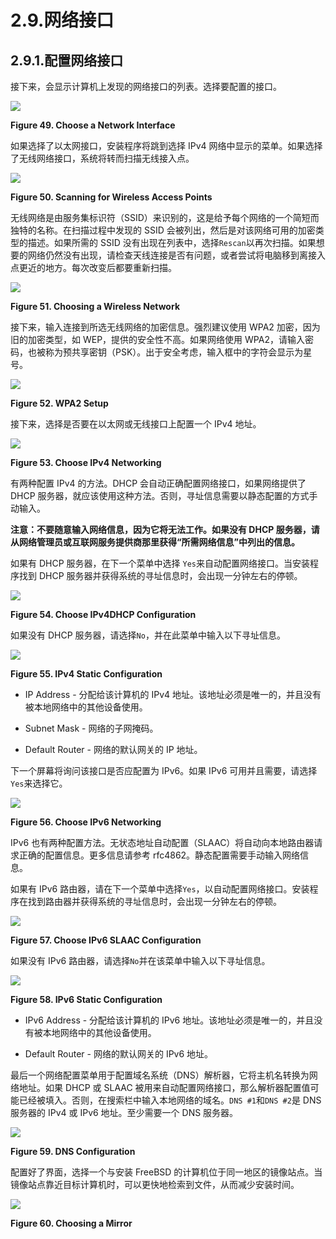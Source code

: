 # 2.9.网络接口

## 2.9.1.配置网络接口

接下来，会显示计算机上发现的网络接口的列表。选择要配置的接口。

![](../.gitbook/assets/49.png)

**Figure 49. Choose a Network Interface**

如果选择了以太网接口，安装程序将跳到选择 IPv4 网络中显示的菜单。如果选择了无线网络接口，系统将转而扫描无线接入点。

![](../.gitbook/assets/50.png)

**Figure 50. Scanning for Wireless Access Points**

无线网络是由服务集标识符（SSID）来识别的，这是给予每个网络的一个简短而独特的名称。在扫描过程中发现的 SSID 会被列出，然后是对该网络可用的加密类型的描述。如果所需的 SSID 没有出现在列表中，选择`Rescan`以再次扫描。如果想要的网络仍然没有出现，请检查天线连接是否有问题，或者尝试将电脑移到离接入点更近的地方。每次改变后都要重新扫描。

![](../.gitbook/assets/51.png)

**Figure 51. Choosing a Wireless Network**

接下来，输入连接到所选无线网络的加密信息。强烈建议使用 WPA2 加密，因为旧的加密类型，如 WEP，提供的安全性不高。如果网络使用 WPA2，请输入密码，也被称为预共享密钥（PSK）。出于安全考虑，输入框中的字符会显示为星号。

![](../.gitbook/assets/52.png)

**Figure 52. WPA2 Setup**

接下来，选择是否要在以太网或无线接口上配置一个 IPv4 地址。

![](../.gitbook/assets/53.png)

**Figure 53. Choose IPv4 Networking**

有两种配置 IPv4 的方法。DHCP 会自动正确配置网络接口，如果网络提供了 DHCP 服务器，就应该使用这种方法。否则，寻址信息需要以静态配置的方式手动输入。

**注意：不要随意输入网络信息，因为它将无法工作。如果没有 DHCP 服务器，请从网络管理员或互联网服务提供商那里获得“所需网络信息”中列出的信息。**

如果有 DHCP 服务器，在下一个菜单中选择 `Yes`来自动配置网络接口。当安装程序找到 DHCP 服务器并获得系统的寻址信息时，会出现一分钟左右的停顿。

![](../.gitbook/assets/54.png)

**Figure 54. Choose IPv4DHCP Configuration**

如果没有 DHCP 服务器，请选择`No`，并在此菜单中输入以下寻址信息。

![](../.gitbook/assets/55.png)

**Figure 55. IPv4 Static Configuration**

- IP Address - 分配给该计算机的 IPv4 地址。该地址必须是唯一的，并且没有被本地网络中的其他设备使用。

- Subnet Mask - 网络的子网掩码。

- Default Router - 网络的默认网关的 IP 地址。

下一个屏幕将询问该接口是否应配置为 IPv6。如果 IPv6 可用并且需要，请选择 `Yes`来选择它。

![](../.gitbook/assets/56.png)

**Figure 56. Choose IPv6 Networking**

IPv6 也有两种配置方法。无状态地址自动配置（SLAAC）将自动向本地路由器请求正确的配置信息。更多信息请参考 rfc4862。静态配置需要手动输入网络信息。

如果有 IPv6 路由器，请在下一个菜单中选择`Yes`，以自动配置网络接口。安装程序在找到路由器并获得系统的寻址信息时，会出现一分钟左右的停顿。

![](../.gitbook/assets/57.png)

**Figure 57. Choose IPv6 SLAAC Configuration**

如果没有 IPv6 路由器，请选择`No`并在该菜单中输入以下寻址信息。

![](../.gitbook/assets/58.png)

**Figure 58. IPv6 Static Configuration**

- IPv6 Address - 分配给该计算机的 IPv6 地址。该地址必须是唯一的，并且没有被本地网络中的其他设备使用。

- Default Router - 网络的默认网关的 IPv6 地址。

最后一个网络配置菜单用于配置域名系统（DNS）解析器，它将主机名转换为网络地址。如果 DHCP 或 SLAAC 被用来自动配置网络接口，那么解析器配置值可能已经被填入。否则，在搜索栏中输入本地网络的域名。`DNS #1`和`DNS #2`是 DNS 服务器的 IPv4 或 IPv6 地址。至少需要一个 DNS 服务器。

![](../.gitbook/assets/59.png)

**Figure 59. DNS Configuration**

配置好了界面，选择一个与安装 FreeBSD 的计算机位于同一地区的镜像站点。当镜像站点靠近目标计算机时，可以更快地检索到文件，从而减少安装时间。

![](../.gitbook/assets/60.png)

**Figure 60. Choosing a Mirror**
